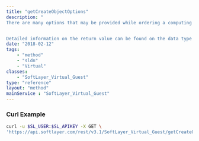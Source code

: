 ```yaml
---
title: "getCreateObjectOptions"
description: "
There are many options that may be provided while ordering a computing instance, this method can be used to determine what these options are. 


Detailed information on the return value can be found on the data type page for [SoftLayer_Container_Virtual_Guest_Configuration](/reference/datatypes/SoftLayer_Container_Virtual_Guest_Configuration). "
date: "2018-02-12"
tags:
    - "method"
    - "sldn"
    - "Virtual"
classes:
    - "SoftLayer_Virtual_Guest"
type: "reference"
layout: "method"
mainService : "SoftLayer_Virtual_Guest"
---
```


### Curl Example
```bash
curl -u $SL_USER:$SL_APIKEY -X GET \
'https://api.softlayer.com/rest/v3.1/SoftLayer_Virtual_Guest/getCreateObjectOptions'
```
